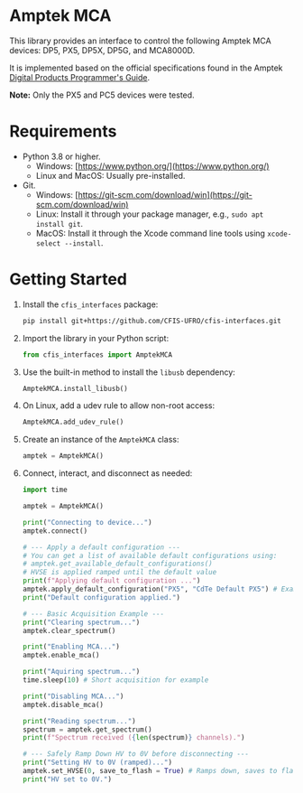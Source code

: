 # Amptek MCA

This library provides an interface to control the following Amptek MCA devices: DP5, PX5, DP5X, DP5G, and MCA8000D.

It is implemented based on the official specifications found in the Amptek [Digital Products Programmer's Guide](https://www.amptek.com/-/media/ametekamptek/documents/resources/products/user-manuals/amptek-digital-products-programmers-guide-b3.pdf?la=en&revision=70db147d-b3c2-4d44-aaa2-374f648a4bc7).

**Note:** Only the PX5 and PC5 devices were tested.

# Requirements

*   Python 3.8 or higher.
    *   Windows: [https://www.python.org/](https://www.python.org/)
    *   Linux and MacOS: Usually pre-installed.
*   Git.
    *   Windows: [https://git-scm.com/download/win](https://git-scm.com/download/win)
    *   Linux: Install it through your package manager, e.g., `sudo apt install git`.
    *   MacOS: Install it through the Xcode command line tools using `xcode-select --install`.

# Getting Started

1.  Install the `cfis_interfaces` package:
    ```bash
    pip install git+https://github.com/CFIS-UFRO/cfis-interfaces.git
    ```
2.  Import the library in your Python script:
    ```python
    from cfis_interfaces import AmptekMCA
    ```
3.  Use the built-in method to install the `libusb` dependency:
    ```python
    AmptekMCA.install_libusb()
    ```
4.  On Linux, add a udev rule to allow non-root access:
    ```python
    AmptekMCA.add_udev_rule()
    ```
3.  Create an instance of the `AmptekMCA` class:
    ```python
    amptek = AmptekMCA()
    ```
6.  Connect, interact, and disconnect as needed:
    ```python
    import time

    amptek = AmptekMCA()

    print("Connecting to device...")
    amptek.connect()

    # --- Apply a default configuration ---
    # You can get a list of available default configurations using:
    # amptek.get_available_default_configurations()
    # HVSE is applied ramped until the default value
    print(f"Applying default configuration ...")
    amptek.apply_default_configuration("PX5", "CdTe Default PX5") # Example for PX5
    print("Default configuration applied.")

    # --- Basic Acquisition Example ---
    print("Clearing spectrum...")
    amptek.clear_spectrum()

    print("Enabling MCA...")
    amptek.enable_mca()

    print("Aquiring spectrum...")
    time.sleep(10) # Short acquisition for example

    print("Disabling MCA...")
    amptek.disable_mca()

    print("Reading spectrum...")
    spectrum = amptek.get_spectrum()
    print(f"Spectrum received ({len(spectrum)} channels).")

    # --- Safely Ramp Down HV to 0V before disconnecting ---
    print("Setting HV to 0V (ramped)...")
    amptek.set_HVSE(0, save_to_flash = True) # Ramps down, saves to flash for safety start on next power on
    print("HV set to 0V.")
    ```

